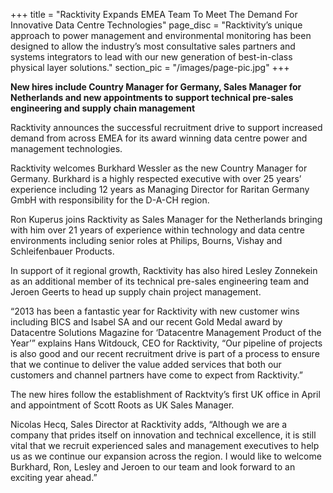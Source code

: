 +++
title = "Racktivity Expands EMEA Team To Meet The Demand For Innovative Data Centre Technologies"
page_disc = "Racktivity’s unique approach to power management and environmental monitoring has been designed to allow the industry’s most consultative sales partners and systems integrators to lead with our new generation of best-in-class physical layer solutions."
section_pic = "/images/page-pic.jpg"
+++


**New hires include Country Manager for Germany, Sales Manager for Netherlands and new appointments to support technical pre-sales engineering and supply chain management**

Racktivity announces the successful recruitment drive to support increased demand from across EMEA for its award winning data centre power and management technologies.

Racktivity welcomes Burkhard Wessler as the new Country Manager for Germany. Burkhard is a highly respected executive with over 25 years’ experience including 12 years as Managing Director for Raritan Germany GmbH with responsibility for the D-A-CH region.

Ron Kuperus joins Racktivity as Sales Manager for the Netherlands bringing with him over 21 years of experience within technology and data centre environments including senior roles at Philips, Bourns, Vishay and Schleifenbauer Products.

In support of it regional growth, Racktivity has also hired Lesley Zonnekein as an additional member of its technical pre-sales engineering team and Jeroen Geerts to head up supply chain project management.

“2013 has been a fantastic year for Racktivity with new customer wins including BICS and Isabel SA and our recent Gold Medal award by Datacentre Solutions Magazine for ‘Datacentre Management Product of the Year’” explains Hans Witdouck, CEO for Racktivity, “Our pipeline of projects is also good and our recent recruitment drive is part of a process to ensure that we continue to deliver the value added services that both our customers and channel partners have come to expect from Racktivity.”

The new hires follow the establishment of Racktvity’s first UK office in April and appointment of Scott Roots as UK Sales Manager. 

Nicolas Hecq, Sales Director at Racktivity adds, “Although we are a company that prides itself on innovation and technical excellence, it is still vital that we recruit experienced sales and management executives to help us as we continue our expansion across the region. I would like to welcome Burkhard, Ron, Lesley and Jeroen to our team and look forward to an exciting year ahead.”
